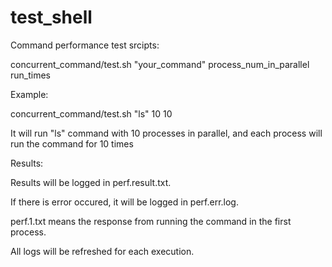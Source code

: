 # test_shell
Command performance test srcipts:

concurrent_command/test.sh "your_command" process_num_in_parallel run_times


Example:

concurrent_command/test.sh "ls" 10 10

It will run "ls" command with 10 processes in parallel, and each process will run the command for 10 times


Results:

Results will be logged in perf.result.txt. 

If there is error occured, it will be logged in perf.err.log.

perf.1.txt means the response from running the command in the first process. 

All logs will be refreshed for each execution.

